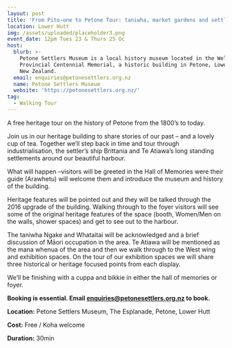```yaml
---
layout: post
title: 'From Pito-one to Petone Tour: taniwha, market gardens and settler’s ships'
location: Lower Hutt
img: /assets/uploaded/placeholder3.png
event_date: 12pm Tues 23 & Thurs 25 Oc
host:
  blurb: >-
    Petone Settlers Museum is a local history museum located in the Wellington
    Provincial Centennial Memorial, a historic building in Petone, Lower Hutt,
    New Zealand.
  email: enquiries@petonesettlers.org.nz
  name: Petone Settlers Museum
  website: 'https://petonesettlers.org.nz/'
tag:
  - Walking Tour
---
```

A free heritage tour on the history of Petone from the 1800’s to today.

Join us in our heritage building to share stories of our past – and a lovely cup of tea. Together we’ll step back in time and tour through industrialisation, the settler’s ship Brittania and Te Atiawa’s long standing settlements around our beautiful harbour.  

 What will happen –visitors will be greeted in the Hall of Memories were their guide (Arawhetu) will welcome them and introduce the museum and history of the building. 

Heritage features will be pointed out and they will be talked through the 2016 upgrade of the building. Walking through to the foyer visitors will see some of the original heritage features of the space (booth, Women/Men on the walls, shower spaces) and get to see out to the harbour. 

The taniwha Ngake and Whataitai will be acknowledged and a brief discussion of Māori occupation in the area. Te Atiawa will be mentioned as the mana whenua of the area and then we walk through to the West wing and exhibition spaces. On the tour of our exhibition spaces we will share three historical or heritage focused points from each display. 

We’ll be finishing with a cuppa and bikkie in either the hall of memories or foyer.

**Booking is essential. Email enquiries@petonesettlers.org.nz to book.**

**Location:** Petone Settlers Museum, The Esplanade, Petone, Lower Hutt

**Cost:** Free / Koha welcome

**Duration:** 30min
